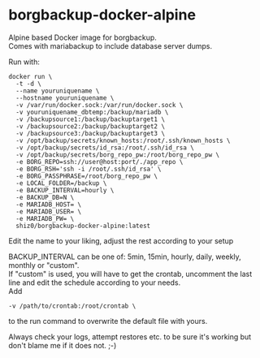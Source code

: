 # borgbackup-docker-alpine
Alpine based Docker image for borgbackup.\
Comes with mariabackup to include database server dumps.

Run with:
```
docker run \
  -t -d \
  --name youruniquename \
  --hostname youruniquename \
  -v /var/run/docker.sock:/var/run/docker.sock \
  -v youruniquename_dbtemp:/backup/mariadb \
  -v /backupsource1:/backup/backuptarget1 \
  -v /backupsource2:/backup/backuptarget2 \
  -v /backupsource3:/backup/backuptarget3 \
  -v /opt/backup/secrets/known_hosts:/root/.ssh/known_hosts \
  -v /opt/backup/secrets/id_rsa:/root/.ssh/id_rsa \
  -v /opt/backup/secrets/borg_repo_pw:/root/borg_repo_pw \
  -e BORG_REPO=ssh://user@host:port/./app_repo \
  -e BORG_RSH='ssh -i /root/.ssh/id_rsa' \
  -e BORG_PASSPHRASE=/root/borg_repo_pw \
  -e LOCAL_FOLDER=/backup \
  -e BACKUP_INTERVAL=hourly \
  -e BACKUP_DB=N \
  -e MARIADB_HOST= \
  -e MARIADB_USER= \
  -e MARIADB_PW= \
  shiz0/borgbackup-docker-alpine:latest
```
Edit the name to your liking, adjust the rest according to your setup

BACKUP_INTERVAL can be one of: 5min, 15min, hourly, daily, weekly, monthly or "custom".\
If "custom" is used, you will have to get the crontab, uncomment the last line and edit the schedule according to your needs.\
Add
```
-v /path/to/crontab:/root/crontab \
```
to the run command to overwrite the default file with yours.

Always check your logs, attempt restores etc. to be sure it's working but don't blame me if it does not. ;-)

